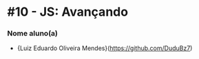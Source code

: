 # #10 - JS: Avançando

### Nome aluno(a)

- {Luiz Eduardo Oliveira Mendes}(https://github.com/DuduBz7)